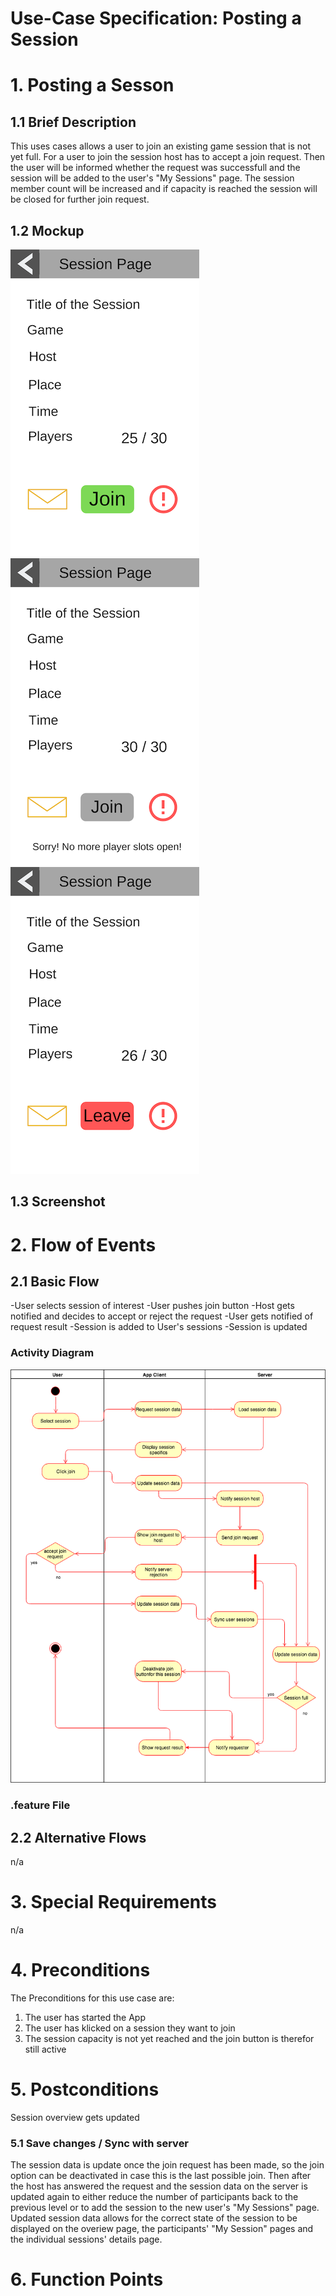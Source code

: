 # Use-Case Specification: Posting a Session

# 1. Posting a Sesson

## 1.1 Brief Description
This uses cases allows a user to join an existing game session that is not yet full. For a user to join the session host has to accept a join request. Then the user will be informed whether the request was successfull and the session will be added to the user's "My Sessions" page. The session member count will be increased and if capacity is reached the session will be closed for further join request.


## 1.2 Mockup
![Mockup Post a Session](../mockups/Join_Session_prejoin.png)
![Mockup Post a Session](../mockups/Join_session_full.png)
![Mockup Post a Session](../mockups/Join_Session_afterjoin.png)


## 1.3 Screenshot

# 2. Flow of Events

## 2.1 Basic Flow
-User selects session of interest
-User pushes join button
-Host gets notified and decides to accept or reject the request
-User gets notified of request result
-Session is added to User's sessions
-Session is updated

### Activity Diagram
![Activity Diagram](UCD_Join_Session.png)

### .feature File



## 2.2 Alternative Flows
n/a

# 3. Special Requirements
n/a

# 4. Preconditions
The Preconditions for this use case are:
1. The user has started the App
2. The user has klicked on a session they want to join
3. The session capacity is not yet reached and the join button is therefor still active

# 5. Postconditions
Session overview gets updated

### 5.1 Save changes / Sync with server
The session data is update once the join request has been made, so the join option can be deactivated in case this is the last possible join.
Then after the host has answered the request and the session data on the server is updated again to either reduce the number of participants back to the previous level or to add the session to the new user's "My Sessions" page.
Updated session data allows for the correct state of the session to be displayed on the overiew page, the participants' "My Session" pages and the individual sessions' details page.


# 6. Function Points
